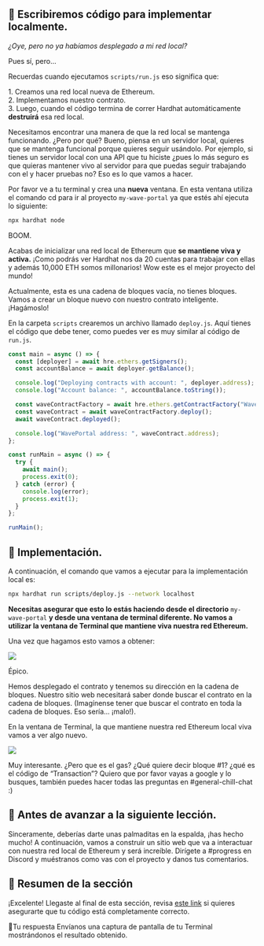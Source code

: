 ## 👀 Escribiremos código para implementar localmente.

*¿Oye, pero no ya habíamos desplegado a mi red local?*

Pues sí, pero...

Recuerdas cuando ejecutamos `scripts/run.js` eso significa que:

1\.	Creamos una red local nueva de Ethereum.\
2\.	Implementamos nuestro contrato.\
3\.	Luego, cuando el código termina de correr Hardhat automáticamente **destruirá** esa red local.

Necesitamos encontrar una manera de que la red local se mantenga funcionando. ¿Pero por qué? Bueno, piensa en un servidor local, quieres que se mantenga funcional porque quieres seguir usándolo. Por ejemplo, si tienes un servidor local con una API que tu hiciste ¿pues lo más seguro es que quieras mantener vivo al servidor para que puedas seguir trabajando con el y hacer pruebas no? 
Eso es lo que vamos a hacer.

Por favor ve a tu terminal y crea una **nueva** ventana. En esta ventana utiliza el comando cd para ir al proyecto `my-wave-portal` ya que estés ahí ejecuta lo siguiente:

```bash
npx hardhat node
```

BOOM.

Acabas de inicializar una red local de Ethereum que **se mantiene viva y activa.** ¡Como podrás ver Hardhat nos da 20 cuentas para trabajar con ellas y además 10,000 ETH somos millonarios! Wow este es el mejor proyecto del mundo!

Actualmente, esta es una cadena de bloques vacía, no tienes bloques.
Vamos a crear un bloque nuevo con nuestro contrato inteligente. ¡Hagámoslo!

En la carpeta `scripts` crearemos un archivo llamado `deploy.js`. Aquí tienes el código que debe tener, como puedes ver es muy similar al código de `run.js`. 

```javascript
const main = async () => {
  const [deployer] = await hre.ethers.getSigners();
  const accountBalance = await deployer.getBalance();

  console.log("Deploying contracts with account: ", deployer.address);
  console.log("Account balance: ", accountBalance.toString());

  const waveContractFactory = await hre.ethers.getContractFactory("WavePortal");
  const waveContract = await waveContractFactory.deploy();
  await waveContract.deployed();

  console.log("WavePortal address: ", waveContract.address);
};

const runMain = async () => {
  try {
    await main();
    process.exit(0);
  } catch (error) {
    console.log(error);
    process.exit(1);
  }
};

runMain();
```

## 🎉 Implementación.

A continuación, el comando que vamos a ejecutar para la implementación local es:

```bash
npx hardhat run scripts/deploy.js --network localhost
```

**Necesitas asegurar que esto lo estás haciendo desde el directorio** `my-wave-portal` **y desde una ventana de terminal diferente. No vamos a utilizar la ventana de Terminal que mantiene viva nuestra red Ethereum.**

Una vez que hagamos esto vamos a obtener:

![](https://i.imgur.com/ZXehYOk.png)
 
Épico.

Hemos desplegado el contrato y tenemos su dirección en la cadena de bloques. Nuestro sitio web necesitará saber donde buscar el contrato en la cadena de bloques. (Imagínense tener que buscar el contrato en toda la cadena de bloques. Eso sería... ¡malo!).

En la ventana de Terminal, la que mantiene nuestra red Ethereum local viva vamos a ver algo nuevo.

![](https://i.imgur.com/DmhZRJN.png)
 
Muy interesante. ¿Pero que es el gas? ¿Qué quiere decir bloque #1? ¿qué es el código de “Transaction”? Quiero que por favor vayas a google y lo busques, también puedes hacer todas las preguntas en #general-chill-chat :)

## 🚨 Antes de avanzar a la siguiente lección.

Sinceramente, deberías darte unas palmaditas en la espalda, ¡has hecho mucho!
A continuación, vamos a construir un sitio web que va a interactuar con nuestra red local de Ethereum y será increíble. Dirígete a #progress en Discord y muéstranos como vas con el proyecto y danos tus comentarios.

## 🎁 Resumen de la sección

¡Excelente! Llegaste al final de esta sección, revisa [este link](https://gist.github.com/adilanchian/9f745fdfa9186047e7a779c02f4bffb7) si quieres asegurarte que tu código está completamente correcto.

📝Tu respuesta
 Envíanos una captura de pantalla de tu Terminal mostrándonos el resultado obtenido.
